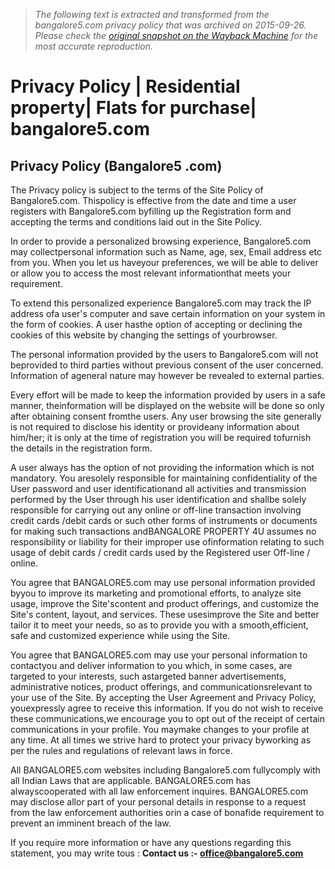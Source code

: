 > *The following text is extracted and transformed from the bangalore5.com privacy policy that was archived on 2015-09-26. Please check the [original snapshot on the Wayback Machine](https://web.archive.org/web/20150926132622id_/http%3A//www.bangalore5.com/privacy.php) for the most accurate reproduction.*

# Privacy Policy | Residential property| Flats for purchase| bangalore5.com

## Privacy Policy (Bangalore5 .com)

  


The Privacy policy is subject to the terms of the Site Policy of Bangalore5.com. Thispolicy is effective from the date and time a user registers with Bangalore5.com byfilling up the Registration form and accepting the terms and conditions laid out in the Site Policy.

In order to provide a personalized browsing experience, Bangalore5.com may collectpersonal information such as Name, age, sex, Email address etc from you. When you let us haveyour preferences, we will be able to deliver or allow you to access the most relevant informationthat meets your requirement.

To extend this personalized experience Bangalore5.com may track the IP address ofa user's computer and save certain information on your system in the form of cookies. A user hasthe option of accepting or declining the cookies of this website by changing the settings of yourbrowser.

The personal information provided by the users to Bangalore5.com will not beprovided to third parties without previous consent of the user concerned. Information of ageneral nature may however be revealed to external parties.

Every effort will be made to keep the information provided by users in a safe manner, theinformation will be displayed on the website will be done so only after obtaining consent fromthe users. Any user browsing the site generally is not required to disclose his identity or provideany information about him/her; it is only at the time of registration you will be required tofurnish the details in the registration form.

A user always has the option of not providing the information which is not mandatory. You aresolely responsible for maintaining confidentiality of the User password and user identificationand all activities and transmission performed by the User through his user identification and shallbe solely responsible for carrying out any online or off-line transaction involving credit cards /debit cards or such other forms of instruments or documents for making such transactions andBANGALORE PROPERTY 4U assumes no responsibility or liability for their improper use ofinformation relating to such usage of debit cards / credit cards used by the Registered user Off-line / online.

You agree that BANGALORE5.com may use personal information provided byyou to improve its marketing and promotional efforts, to analyze site usage, improve the Site'scontent and product offerings, and customize the Site's content, layout, and services. These usesimprove the Site and better tailor it to meet your needs, so as to provide you with a smooth,efficient, safe and customized experience while using the Site.

You agree that BANGALORE5.com may use your personal information to contactyou and deliver information to you which, in some cases, are targeted to your interests, such astargeted banner advertisements, administrative notices, product offerings, and communicationsrelevant to your use of the Site. By accepting the User Agreement and Privacy Policy, youexpressly agree to receive this information. If you do not wish to receive these communications,we encourage you to opt out of the receipt of certain communications in your profile. You maymake changes to your profile at any time. At all times we strive hard to protect your privacy byworking as per the rules and regulations of relevant laws in force.

All BANGALORE5.com websites including Bangalore5.com fullycomply with all Indian Laws that are applicable. BANGALORE5.com has alwayscooperated with all law enforcement inquires. BANGALORE5.com may disclose allor part of your personal details in response to a request from the law enforcement authorities orin a case of bonafide requirement to prevent an imminent breach of the law.

If you require more information or have any questions regarding this statement, you may write tous : **Contact us :- office@bangalore5.com**

  

